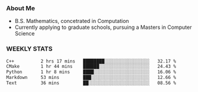 ### About Me

- B.S. Mathematics, concetrated in Computation
- Currently applying to graduate schools, pursuing a Masters in Computer Science


### WEEKLY STATS
<!--START_SECTION:waka-->

```txt
C++          2 hrs 17 mins   ████████░░░░░░░░░░░░░░░░░   32.17 %
CMake        1 hr 44 mins    ██████░░░░░░░░░░░░░░░░░░░   24.43 %
Python       1 hr 8 mins     ████░░░░░░░░░░░░░░░░░░░░░   16.06 %
Markdown     53 mins         ███░░░░░░░░░░░░░░░░░░░░░░   12.66 %
Text         36 mins         ██░░░░░░░░░░░░░░░░░░░░░░░   08.56 %
```

<!--END_SECTION:waka-->
